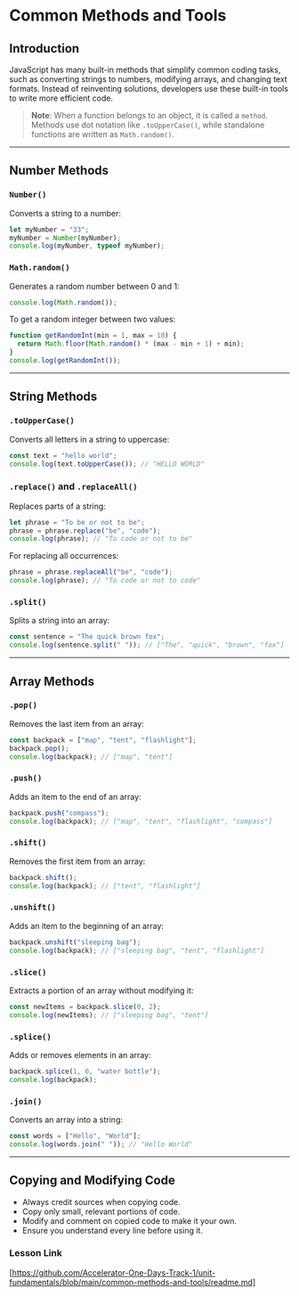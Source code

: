 # Common Methods and Tools

## Introduction

JavaScript has many built-in methods that simplify common coding tasks, such as converting strings to numbers, modifying arrays, and changing text formats. Instead of reinventing solutions, developers use these built-in tools to write more efficient code.

> **Note**: When a function belongs to an object, it is called a `method`. Methods use dot notation like `.toUpperCase()`, while standalone functions are written as `Math.random()`.


---

## Number Methods

### `Number()`
Converts a string to a number:

```js
let myNumber = "33";
myNumber = Number(myNumber);
console.log(myNumber, typeof myNumber);
```

### `Math.random()`
Generates a random number between 0 and 1:

```js
console.log(Math.random());
```

To get a random integer between two values:

```js
function getRandomInt(min = 1, max = 10) {
  return Math.floor(Math.random() * (max - min + 1) + min);
}
console.log(getRandomInt());
```

---

## String Methods

### `.toUpperCase()`
Converts all letters in a string to uppercase:

```js
const text = "hello world";
console.log(text.toUpperCase()); // "HELLO WORLD"
```

### `.replace()` and `.replaceAll()`
Replaces parts of a string:

```js
let phrase = "To be or not to be";
phrase = phrase.replace("be", "code");
console.log(phrase); // "To code or not to be"
```

For replacing all occurrences:

```js
phrase = phrase.replaceAll("be", "code");
console.log(phrase); // "To code or not to code"
```

### `.split()`
Splits a string into an array:

```js
const sentence = "The quick brown fox";
console.log(sentence.split(" ")); // ["The", "quick", "brown", "fox"]
```

---

## Array Methods

### `.pop()`
Removes the last item from an array:

```js
const backpack = ["map", "tent", "flashlight"];
backpack.pop();
console.log(backpack); // ["map", "tent"]
```

### `.push()`
Adds an item to the end of an array:

```js
backpack.push("compass");
console.log(backpack); // ["map", "tent", "flashlight", "compass"]
```

### `.shift()`
Removes the first item from an array:

```js
backpack.shift();
console.log(backpack); // ["tent", "flashlight"]
```

### `.unshift()`
Adds an item to the beginning of an array:

```js
backpack.unshift("sleeping bag");
console.log(backpack); // ["sleeping bag", "tent", "flashlight"]
```

### `.slice()`
Extracts a portion of an array without modifying it:

```js
const newItems = backpack.slice(0, 2);
console.log(newItems); // ["sleeping bag", "tent"]
```

### `.splice()`
Adds or removes elements in an array:

```js
backpack.splice(1, 0, "water bottle");
console.log(backpack);
```

### `.join()`
Converts an array into a string:

```js
const words = ["Hello", "World"];
console.log(words.join(" ")); // "Hello World"
```

---

## Copying and Modifying Code

- Always credit sources when copying code.
- Copy only small, relevant portions of code.
- Modify and comment on copied code to make it your own.
- Ensure you understand every line before using it.

### Lesson Link
[https://github.com/Accelerator-One-Days-Track-1/unit-fundamentals/blob/main/common-methods-and-tools/readme.md]